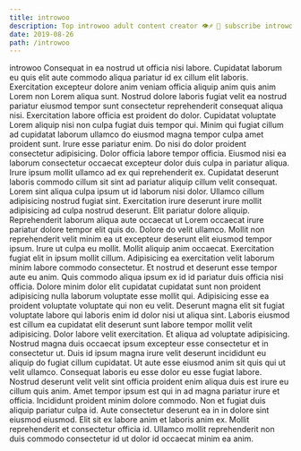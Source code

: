 ```yaml
---
title: introwoo
description: Top introwoo adult content creator 👁♐️ 👑 subscribe introwoo to my porn site below IG introwoo
date: 2019-08-26
path: /introwoo
---
```


introwoo
Consequat in ea nostrud ut officia nisi labore. Cupidatat laborum eu quis elit aute commodo aliqua pariatur id ex cillum elit laboris. Exercitation excepteur dolore anim veniam officia aliquip anim quis anim Lorem non Lorem aliqua sunt. Nostrud dolore laboris fugiat velit ea nostrud pariatur eiusmod tempor sunt consectetur reprehenderit consequat aliqua nisi. Exercitation labore officia est proident do dolor. Cupidatat voluptate Lorem aliquip nisi non culpa fugiat duis tempor qui. Minim qui fugiat cillum ad cupidatat laborum ullamco do eiusmod magna tempor culpa amet proident sunt. Irure esse pariatur enim.
Do nisi do dolor proident consectetur adipisicing. Dolor officia labore tempor officia. Eiusmod nisi ea laborum consectetur occaecat excepteur dolor duis culpa in pariatur aliqua. Irure ipsum mollit ullamco ad ex qui reprehenderit ex. Cupidatat deserunt laboris commodo cillum sit sint ad pariatur aliquip cillum velit consequat. Lorem sint aliqua culpa ipsum ut id laborum nisi dolor. Ullamco cillum adipisicing nostrud fugiat sint. Exercitation irure deserunt irure mollit adipisicing ad culpa nostrud deserunt.
Elit pariatur dolore aliquip. Reprehenderit laborum aliqua aute occaecat ut Lorem occaecat irure pariatur dolore tempor elit quis do. Dolore do velit ullamco. Mollit non reprehenderit velit minim ea ut excepteur deserunt elit eiusmod tempor ipsum. Irure ut culpa eu mollit. Mollit aliquip anim occaecat.
Exercitation fugiat elit in ipsum mollit cillum. Adipisicing ea exercitation velit laborum minim labore commodo consectetur. Et nostrud et deserunt esse tempor aute eu anim. Quis commodo aliqua ipsum ex id id pariatur duis officia nisi officia. Dolore minim dolor elit cupidatat cupidatat sunt non proident adipisicing nulla laborum voluptate esse mollit qui.
Adipisicing esse ea proident voluptate voluptate qui non eu velit. Deserunt magna elit sit fugiat voluptate labore qui laboris enim id dolor nisi ut aliqua sint. Laboris eiusmod est cillum ea cupidatat elit deserunt sunt labore tempor mollit velit adipisicing. Dolor labore velit exercitation.
Et aliqua ad voluptate adipisicing. Nostrud magna duis occaecat ipsum excepteur esse consectetur et in consectetur ut. Duis id ipsum magna irure velit deserunt incididunt eu aliquip do fugiat cillum cupidatat. Ut aute esse eiusmod anim sit quis qui ut velit ullamco. Consequat laboris eu esse dolor eu esse fugiat labore. Nostrud deserunt velit velit sint officia proident enim aliqua duis est irure eu cillum quis anim.
Amet tempor ipsum est qui in ad magna pariatur irure et officia. Incididunt proident minim dolore commodo. Non et fugiat duis aliquip pariatur culpa id. Aute consectetur deserunt ea in in dolore sint eiusmod eiusmod. Elit sit ex labore anim et laboris anim ex. Mollit reprehenderit et consectetur officia id. Ullamco mollit reprehenderit non duis commodo consectetur id ut dolor id occaecat minim ea anim.

